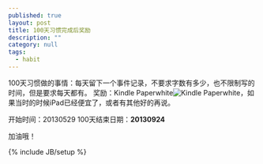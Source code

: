 ```yaml
---
published: true
layout: post
title: 100天习惯完成后奖励
description: ""
category: null
tags: 
  - habit
---
```


100天习惯做的事情：每天留下一个事件记录，不要求字数有多少，也不限制写的时间，但是要求每天都有。
奖励：Kindle Paperwhite![Kindle Paperwhite](/http://g-ec4.images-amazon.com/images/G/28/kindle/dp/2012/KC/feature-design._V384892167_.jpg)，如果当时的时候iPad已经便宜了，或者有其他好的再说。

开始时间：20130529
100天结束日期：**20130924**

加油哦！

{% include JB/setup %}
